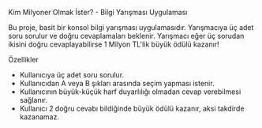 Kim Milyoner Olmak İster? - Bilgi Yarışması Uygulaması

Bu proje, basit bir konsol bilgi yarışması uygulamasıdır. Yarışmacıya üç adet soru sorulur ve doğru cevaplamaları beklenir. Yarışmacı eğer üç sorudan ikisini doğru cevaplayabilirse 1 Milyon TL'lik büyük ödülü kazanır!

Özellikler

- Kullanıcıya üç adet soru sorulur.
- Kullanıcıdan A veya B şıkları arasında seçim yapması istenir.
- Kullanıcının büyük-küçük harf duyarlılığı olmadan cevap verebilmesi sağlanır.
- Kullanıcı 2 doğru cevabı bildiğinde büyük ödülü kazanır, aksi takdirde kazanamaz.
